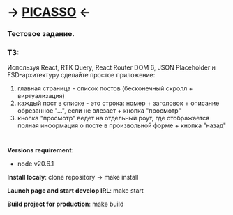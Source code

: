 # -> [PICASSO](https://picasso-production.up.railway.app/) <-

### Тестовое задание.
### ТЗ:
Используя React, RTK Query, React Router DOM 6, JSON Placeholder и FSD-архитектуру сделайте простое приложение:
1. главная страница - список постов (бесконечный скролл + виртуализация)
2. каждый пост в списке - это строка: номер + заголовок + описание обрезанное "...", если не влезает + кнопка "просмотр"
3. кнопка "просмотр" ведет на отдельный роут, где отображается полная информация о посте в произвольной форме + кнопка "назад"

#

**Versions requirement**:
- node v20.6.1
  
**Install localy**: clone repository -> make install

**Launch page and start develop IRL**: make start

**Build project for production**: make build
